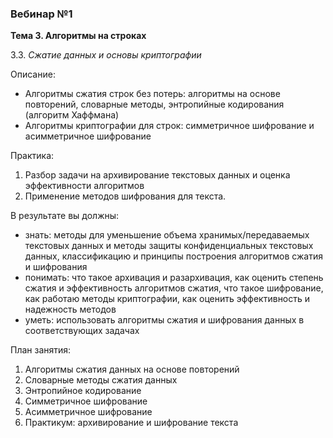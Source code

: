 ### Вебинар №1

**Тема 3. Алгоритмы на строках** 

3.3. *Сжатие данных и основы криптографии*

Описание:

- Алгоритмы сжатия строк без потерь: алгоритмы на основе повторений, словарные методы, энтропийные кодирования (алгоритм Хаффмана)
- Алгоритмы криптографии для строк: симметричное шифрование и асимметричное шифрование

Практика:
1) Разбор задачи на архивирование текстовых данных и оценка эффективности алгоритмов
2) Применение методов шифрования для текста.

В результате вы должны:

- знать: методы для уменьшение объема хранимых/передаваемых текстовых данных и методы защиты конфиденциальных текстовых данных, классификацию и принципы построения алгоритмов сжатия и шифрования
- понимать: что такое архивация и разархивация, как оценить степень сжатия и эффективность алгоритмов сжатия, что такое шифрование, как работаю методы криптографии, как оценить эффективность и надежность методов
- уметь: использовать алгоритмы сжатия и шифрования данных в соответствующих задачах 

План занятия:
1. Алгоритмы сжатия данных на основе повторений
2. Словарные методы сжатия данных
3. Энтропийное кодирование
4. Симметричное шифрование
5. Асимметричное шифрование
6. Практикум: архивирование и шифрование текста
